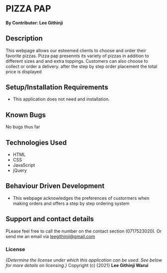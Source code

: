 # PIZZA PAP
#### By **Contributer: Lee Githinji**
## Description
This webpage allows our esteemed clients to choose and order their favorite pizzas. Pizza pap presennts its variety of pizzas in addition to different sizes and and extra toppings. Customers can also choose to collect or order a delivery. after the step by step order placement the total price is displayed
## Setup/Installation Requirements
* This application does not need and installation.
## Known Bugs
No bugs thus far
## Technologies Used
* HTML
* CSS
* JavaScript
* jQuery
## Behaviour Driven Development
* This webpage acknowledges the preferences of custormers when making orders and offers a step by step ordering system

## Support and contact details
PLease feel free to call the number on the contact section (0717523020).
Or send me an email via leegithinji@gmail.com
### License
*{Determine the license under which this application can be used.  See below for more details on licensing.}*
Copyright (c) {2021} **Lee Githinji Warui**